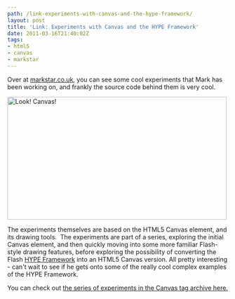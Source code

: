 ```yaml
---
path: /link-experiments-with-canvas-and-the-hype-framework/
layout: post
title: 'Link: Experiments with Canvas and the HYPE Framework'
date: 2011-03-16T21:40:02Z
tags:
- html5
- canvas
- markstar
---
```


Over at <a title="Open markstar.co.uk in a new window." href="http://markstar.co.uk" target="_blank">markstar.co.uk</a>, you can see some cool experiments that Mark has been working on, and frankly the source code behind them is very cool.

<img class="alignnone size-full wp-image-1273" title="Look! Canvas!" src="/content/images/2011/03/canvas.png" alt="Look! Canvas!" width="500" height="280" />

The experiments themselves are based on the HTML5 Canvas element, and its drawing tools.  The experiments are part of a series, exploring the initial Canvas element, and then quickly moving into some more familiar Flash-style drawing features, before exploring the possibility of converting the Flash <a title="the HYPE Framework" href="http://www.hypeframework.org/" target="_blank">HYPE Framework</a> into an HTML5 Canvas version. All pretty interesting - can't wait to see if he gets onto some of the really cool complex examples of the HYPE Framework.

You can check out <a title="The Canvas tagged articles archive." href="http://markstar.co.uk/blog/category/html5/canvas/" target="_blank">the series of experiments in the Canvas tag archive here.</a>